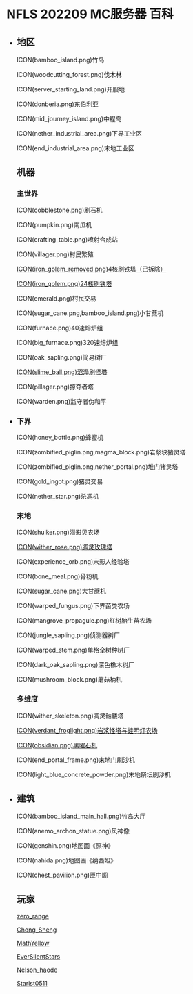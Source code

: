 # **NFLS 202209 MC服务器 百科**

<ul id="cols"><li>

## 地区

ICON(bamboo_island.png)竹岛

ICON(woodcutting_forest.png)伐木林

ICON(server_starting_land.png)开服地

ICON(donberia.png)东伯利亚

ICON(mid_journey_island.png)中程岛

ICON(nether_industrial_area.png)下界工业区

ICON(end_industrial_area.png)末地工业区

## 机器

### 主世界

ICON(cobblestone.png)刷石机

ICON(pumpkin.png)南瓜机

ICON(crafting_table.png)喷射合成站

ICON(villager.png)村民繁殖

[ICON(iron_golem_removed.png)4核刷铁塔（已拆除）](?4核刷铁塔（已拆除）)

[ICON(iron_golem.png)24核刷铁塔](?24核刷铁塔)

ICON(emerald.png)村民交易

ICON(sugar_cane.png,bamboo_island.png)小甘蔗机

ICON(furnace.png)40速熔炉组

ICON(big_furnace.png)320速熔炉组

ICON(oak_sapling.png)简易树厂

[ICON(slime_ball.png)沼泽刷怪塔](?沼泽刷怪塔)

ICON(pillager.png)掠夺者塔

ICON(warden.png)监守者伪和平

</li><li>

### 下界

ICON(honey_bottle.png)蜂蜜机

ICON(zombified_piglin.png,magma_block.png)岩浆块猪灵塔

ICON(zombified_piglin.png,nether_portal.png)堆门猪灵塔

ICON(gold_ingot.png)猪灵交易

ICON(nether_star.png)杀凋机

### 末地

ICON(shulker.png)潜影贝农场

[ICON(wither_rose.png)凋灵玫瑰塔](?凋灵玫瑰塔)

ICON(experience_orb.png)末影人经验塔

ICON(bone_meal.png)骨粉机

ICON(sugar_cane.png)大甘蔗机

ICON(warped_fungus.png)下界菌类农场

ICON(mangrove_propagule.png)红树胎生苗农场

ICON(jungle_sapling.png)侦测器树厂

ICON(warped_stem.png)单格全树种树厂

ICON(dark_oak_sapling.png)深色橡木树厂

ICON(mushroom_block.png)蘑菇柄机

### 多维度

ICON(wither_skeleton.png)凋灵骷髅塔

[ICON(verdant_froglight.png)岩浆怪塔与蛙明灯农场](?岩浆怪塔与蛙明灯农场)

[ICON(obsidian.png)黑曜石机](?黑曜石机)

ICON(end_portal_frame.png)末地门刷沙机

ICON(light_blue_concrete_powder.png)末地祭坛刷沙机

</li><li>

## 建筑

ICON(bamboo_island_main_hall.png)竹岛大厅

ICON(anemo_archon_statue.png)风神像

ICON(genshin.png)地图画《原神》

ICON(nahida.png)地图画《纳西妲》

ICON(chest_pavilion.png)匣中阁

## 玩家

[zero_range](?player/zero_range)

[Chong_Sheng](?player/Chong_Sheng)

[MathYellow](?player/MathYellow)

[EverSilentStars](?player/EverSilentStars)

[Nelson_haode](?player/Nelson_haode)

[Starist0511](?player/Starist0511)

</li></ul>
